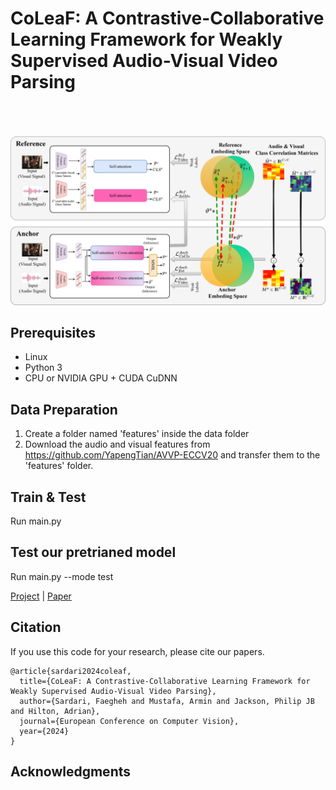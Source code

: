 
# CoLeaF: A Contrastive-Collaborative Learning Framework for Weakly Supervised Audio-Visual Video Parsing
<br><br><br>
<img src='imgs/CoLeaF.png' width="900" style="max-width: 100%;">

## Prerequisites
- Linux 
- Python 3
- CPU or NVIDIA GPU + CUDA CuDNN

## Data Preparation
1. Create a folder named 'features' inside the data folder
2. Download the audio and visual features from https://github.com/YapengTian/AVVP-ECCV20 and transfer them to the 'features' folder.

## Train & Test
Run main.py 

## Test our pretrianed model
Run main.py --mode test
   
[Project](https://github.com/faeghehsardari/coleaf) |  [Paper](https://arxiv.org/pdf/2405.10690)

## Citation
If you use this code for your research, please cite our papers.
```
@article{sardari2024coleaf,
  title={CoLeaF: A Contrastive-Collaborative Learning Framework for Weakly Supervised Audio-Visual Video Parsing},
  author={Sardari, Faegheh and Mustafa, Armin and Jackson, Philip JB and Hilton, Adrian},
  journal={European Conference on Computer Vision},
  year={2024}
} 
```
## Acknowledgments
